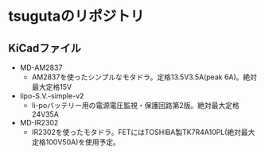 # tsugutaのリポジトリ
## KiCadファイル
  - MD-AM2837
    - AM2837を使ったシンプルなモタドラ。定格13.5V3.5A(peak 6A)。絶対最大定格15V
  - lipo-S.V.-simple-v2
    - li-poバッテリー用の電源電圧監視・保護回路第2版。絶対最大定格24V35A
  - MD-IR2302
    - IR2302を使ったモタドラ。FETにはTOSHIBA製TK7R4A10PL(絶対最大定格100V50A)を使用予定。
